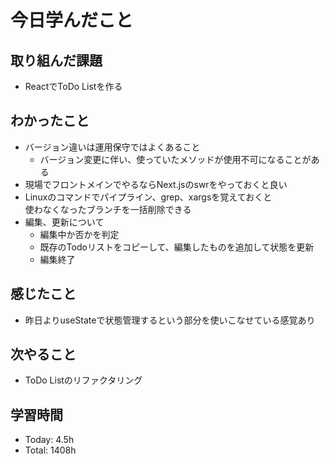 # 今日学んだこと
## 取り組んだ課題
- ReactでToDo Listを作る
## わかったこと
- バージョン違いは運用保守ではよくあること
    - バージョン変更に伴い、使っていたメソッドが使用不可になることがある
- 現場でフロントメインでやるならNext.jsのswrをやっておくと良い
- Linuxのコマンドでパイプライン、grep、xargsを覚えておくと<br>使わなくなったブランチを一括削除できる
- 編集、更新について
    - 編集中か否かを判定
    - 既存のTodoリストをコピーして、編集したものを追加して状態を更新
    - 編集終了
## 感じたこと
- 昨日よりuseStateで状態管理するという部分を使いこなせている感覚あり
## 次やること
- ToDo Listのリファクタリング
## 学習時間
- Today: 4.5h
- Total: 1408h